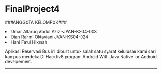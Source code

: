 # FinalProject4
###ANGGOTA KELOMPOK###<br>
<li>Umar Alfaruq Abdul Aziz -JVAN-KS04-003<br>
<li>Dian Rahmi Oktaviani JVAN-KS04-024<br>
<li>Hani Fatul Hikmah<br>

Aplikasi Reservasi Bus ini dibuat  untuk salah satu syarat kelulusan kami dari kampus merdeka Di Hacktiv8 program Android With Java Native for Android develpement.<br><hr>
